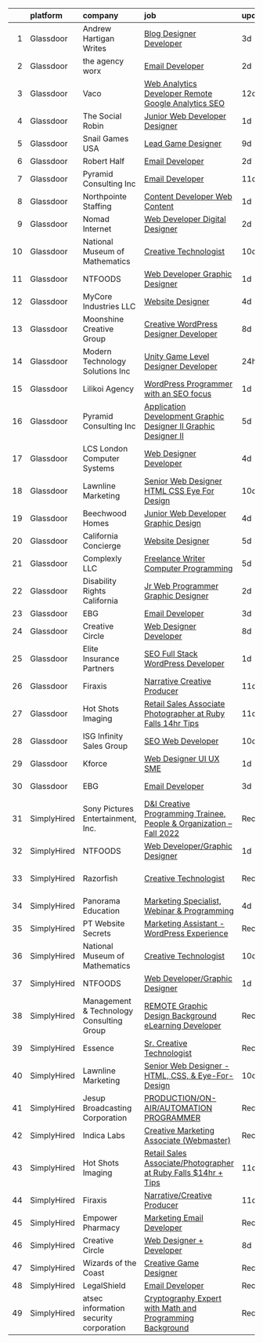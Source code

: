 

|    | platform    | company                                  | job                                                                                                                                                                                                                                                                                                                                                                                                                                                                                                                                                                                                                                                                                                                                                                                                                                                                                                                                                                                                                                                                                                                                                                                                                                                                                                                                                                                                                                                      | update_time   | location                      |
|---:|:------------|:-----------------------------------------|:---------------------------------------------------------------------------------------------------------------------------------------------------------------------------------------------------------------------------------------------------------------------------------------------------------------------------------------------------------------------------------------------------------------------------------------------------------------------------------------------------------------------------------------------------------------------------------------------------------------------------------------------------------------------------------------------------------------------------------------------------------------------------------------------------------------------------------------------------------------------------------------------------------------------------------------------------------------------------------------------------------------------------------------------------------------------------------------------------------------------------------------------------------------------------------------------------------------------------------------------------------------------------------------------------------------------------------------------------------------------------------------------------------------------------------------------------------|:--------------|:------------------------------|
|  1 | Glassdoor   | Andrew Hartigan Writes                   | [Blog Designer Developer](https://www.glassdoor.com/partner/jobListing.htm?pos=107&ao=1110586&s=58&guid=000001837376be4ea0e0ffda13486355&src=GD_JOB_AD&t=SR&vt=w&ea=1&cs=1_fe927fca&cb=1664089505813&jobListingId=1008154853216&cpc=6193B0C32834B022&jrtk=3-0-1gdpndfk4jfl8801-1gdpndfknjc8h800-8a5de2c5bbb2f792--6NYlbfkN0AtR68e5gWpPxoovZgA7Udo-dcymoK0NpHFMpIgh7LYz4iBD93GHeZ_Px52PShkX7r5mWH_KRZmqRyplfaW3WsXHs1wSoWmKUxNIcGgA_8Y719gtESl7uZfLOAoJtpTv7Y8OhWnG6qiAce93utUA0m26XI2XImwuMwlErg0UWJjHrXNAWooIvhkjBGDG5VQ7x6hm_S1jeBg3TcPsRE40IA4Qh1BPCOsMSnPe8PfeYsIWp0TaYMPMnvg3OD5ot9lMfrxdWP-yEHE9Xcsc7g31AvSFPORV6ML4KDbNcPEe44HKiebVQ8JB_fQFZdYPXegozMgppE3u70jQWJNEORJP06tJZgRwH5cA19ZXiJQVxmSiG6XViesRi8sABz7pzgW1_bhuYkpWxNfQsC94FKojR4Ilu-ujI_xBRZo4oZD5sNJzr7b4oYqHObz2p5YUDqBmH5vZAS8KjwUMASro5r90IjacC55Y19UWgS8zVEOtIfGILGO8Cp0dzX0KBsN0RpBlmjDiHXJx6r-EQ%3D%3D)                                                                                                                                                                                                                                                                                                                                                                                                                                                                                                                                                                           | 3d            | Remote                        |
|  2 | Glassdoor   | the agency worx                          | [Email Developer](https://www.glassdoor.com/partner/jobListing.htm?pos=124&ao=1110586&s=58&guid=000001837376be4ea0e0ffda13486355&src=GD_JOB_AD&t=SR&vt=w&ea=1&cs=1_b56f0afb&cb=1664089505815&jobListingId=1008156418066&cpc=F41FEAB56D215062&jrtk=3-0-1gdpndfk4jfl8801-1gdpndfknjc8h800-ba3a2b1200426598--6NYlbfkN0CNOKpjDIEH11s39GTuUki_mvxNbnX5BtDlH5CMrheAnKze_5JrwQ4joDkGUDohP_TeVmpf_1zaSQAPLLCMXaTrscln2tTcZD09p9HKpnyd-as8dTt3XrMsS4PL3sROnPnm4BK-TxTQqsNl2ScSlrBi5jEoqBn8L4mqF1IhiuN-S6a-YM_3ZKp-2hWa-mKXzAMo8LdUEG3OzXh_yhLMbuvrCbdyOZmE4hWx2Z7zYFJtue22o5P_hyn1PdO6Tx6UuD2rL0j5ENVqd76oWBG3vcnXTewVuHS074qv5Zokii40jSrcz2Bqv86kSx9usm6Wwe8iT28de7pvrrwdAtL9o-Pim-StD8cyysSRa-v2Hjnq5VvbaZZpgXxr-K-Nm0M-sJqbnWzEJVZ2JAHQlTQtQ4uKg844NvlYeUHF2rE0Kb0KbBYtLBA9rxAfMjfsDsVaidYavCFlOjBgaVlynwY_0RahMAI57ajyJBul4MzNAnJK_ZCndWrpbKTwqXmjZ2QYSrWaVs-pHYsgoA%3D%3D)                                                                                                                                                                                                                                                                                                                                                                                                                                                                                                                                                                                   | 2d            | New York, NY                  |
|  3 | Glassdoor   | Vaco                                     | [Web Analytics Developer   Remote   Google Analytics SEO](https://www.glassdoor.com/partner/jobListing.htm?pos=125&ao=1110586&s=58&guid=000001837376be4ea0e0ffda13486355&src=GD_JOB_AD&t=SR&vt=w&ea=1&cs=1_55ef4e2c&cb=1664089505816&jobListingId=1008134555657&cpc=3BA4CE39D5B5DEF5&jrtk=3-0-1gdpndfk4jfl8801-1gdpndfknjc8h800-7ccc0220a1fe731c--6NYlbfkN0D_sybMACCpf9B-677oK5j6rPldVB6BlrVvFjO_o-GJZbzuF-qh4PxErFUqfUsv_6vXrVyNaVmJE0ot7G2TDITx_iaZeHWGlYAjqBBwl4IxuctF-OI2coy6g4yuOe0TbEuWET8c1We2YFFrVANmcXyQD5tSZWrD75i8XHvuWLgbZ7bYRmW1pBq1KUloM0yVF-mYOWYuc8tVzJTXJPqME4Za29nYtuphjfO6_dTCuBIbSg-XimVMTQXYEAUMc4HtrzerWFp5G2fgTmpIBPg9OQiCcVGOpL674BHxkVWjlOx1IZlegK2L_tPNrn_mcO61bZnU2uCdU2hqrelCEq4JPIDtlbKxNkmPBajdLSPuPDArYsjeaRKAI5URQk5-AuFPPjrIOyEyI4HsbvpAAbaBnGJTuyL7bHIido-rNyZHd-c770CHcXocqwRbg7v49BZZyfvMuZHybx5gbYM24QFULdldcgecSDmm1aLV8ouRlV0op8szGtWs81_GunaDQ-m9-5KmUX-mvzyuUAMosJyYa1iq8qMQcSJiZSMSQDoL37ALSqGK1kzFuuNj)                                                                                                                                                                                                                                                                                                                                                                                                                                                                                                       | 12d           | Richmond, VA                  |
|  4 | Glassdoor   | The Social Robin                         | [Junior Web Developer Designer](https://www.glassdoor.com/partner/jobListing.htm?pos=117&ao=1110586&s=58&guid=000001837376be4ea0e0ffda13486355&src=GD_JOB_AD&t=SR&vt=w&ea=1&cs=1_9816788b&cb=1664089505815&jobListingId=1008158385207&cpc=F4EED0218A761C36&jrtk=3-0-1gdpndfk4jfl8801-1gdpndfknjc8h800-a4700ca198d49a1e--6NYlbfkN0BVEiCwtio_zq3mOGmhG3aHdQny94tlzy-k67z9IkphDraalBvzlH_uzJy8THcCVP2waJSd3yiwSETxdtK4p7WGdYe6iEdQIgLTJgRkgtmaAG-Ira_mL4q6O-3H-ODYq0f377Ah1rO660J0oLi7zvjCMqIM9s-nWo1gLlJP3or2dewY9edJ01451bpvce_yHEfUieZxOQwQqhA2_rO6O4chosPDMyMmMJs9HtnBp6fvjeohzGD0wx0z-_geSSNfDo7cv4Xd8SO_aoOmD6ANmkDDJvz0jqbYA-nmZ5p3YDWR7_OrkSrwJ-jvIlJn9_MGTi7_2mtWzk3QUyetyGDxThRS4Eq-lR1rnuX3kVCEM4OJ7e7KXk9MulsEfibUgXFoYVEpoW54KCdEUXz_pN5Ta8agQMb5H90ZM0roibeDlLaLvhHSOCa-yE79gRTkhrjm8JDwequOmZj-WgFo3Z8p0MxZyrLHVLIp2344UetUoCE1IEEj0PnT3w30ClrJMpHG6O6Y5qdAwsAVCeKVc1nDOrH_)                                                                                                                                                                                                                                                                                                                                                                                                                                                                                                                                                                 | 1d            | Dallas, TX                    |
|  5 | Glassdoor   | Snail Games USA                          | [Lead Game Designer](https://www.glassdoor.com/partner/jobListing.htm?pos=111&ao=1110586&s=58&guid=000001837376be4ea0e0ffda13486355&src=GD_JOB_AD&t=SR&vt=w&ea=1&cs=1_09b17dbb&cb=1664089505814&jobListingId=1008143273725&cpc=48B9F4758953335C&jrtk=3-0-1gdpndfk4jfl8801-1gdpndfknjc8h800-a48a39f6903e8687--6NYlbfkN0Cw7niSvkhlOnyUOIKh8iEFaGQrF0ehIy67CPytvastGfTep2RELHiWo27qzTbr0GGrHLuaj4V8iMzZoAKOmLyivAaB5nVetLbQfhWpx9sW8qh85TvtOsJx1zjzDNV66kxqszXKcJogkyY4hg_wbjvwLkeVsGVBemXSK_xMtcwLzyko7ceNTEIoy2LTdUb4mkSYzJgwMyJRB9WlrUXzDBn1lLUbYB_U4KwX1TTy0kdwJ5fbBX4zOjPY71_F1xa1Y0V9VKNQs3vIwgMvxig0LshbZLgqBH9sUkuls0ONqC65IZ5lq2k80V7nv4ria-Yf3v-C2aBWGOL4rMfUdWykylpyOl3Qhh9Oi3P3g4bTlW0s7vSTmePWurzPOW7UImBvj9i1hkuYoBctkRuwff7KQo56nLEAc6v_xkAUeEECwDaWMqAM7wECTtfuo-1NLrrMoWidAkjlvzDxp-0JyTNBkr8VW7rxOAwH2q0%3D)                                                                                                                                                                                                                                                                                                                                                                                                                                                                                                                                                                                                                              | 9d            | Remote                        |
|  6 | Glassdoor   | Robert Half                              | [Email Developer](https://www.glassdoor.com/partner/jobListing.htm?pos=121&ao=1110586&s=58&guid=000001837376be4ea0e0ffda13486355&src=GD_JOB_AD&t=SR&vt=w&ea=1&cs=1_c6d25aa7&cb=1664089505815&jobListingId=1008156402707&cpc=654405A9B1E0A9F5&jrtk=3-0-1gdpndfk4jfl8801-1gdpndfknjc8h800-42c4ec12f57e02bb--6NYlbfkN0CpzDdaQkua3np5pkmj49lKioZwmwxQ-yx5plwbYmV_M6xSIJIkD0PnD0ntiqnEwO1LTHRAR-7odutKybmCxm4fIFV0y_I_v1Ncl9DXxzoMHMZrdbm8WbEdvasGZldRVYzRli6H80llDv0CvLuUO4n5IyKRDfv3KytJN8mDJo93RRxSd1ih5IV-K8_x7xU8s0LlFmHU4due5ie4VTwwuO0DtqpHPf1DSJ4xQ1oovkcOAj7HxKb-eJC37iybfs1OPFhQ_QJEBdTQIgU4dv3DhMxmB2YDndbB35V_3wFrUTsTqLS-c3P7XH0JvkcjFB6tryVBI0lvys4VjNdPadCE_FkvQMgfjyhqyDJ7WS8DgnSdLNX14pAaSwQatGB9XbocDWU-nk-bvl3lZVh40C8rQqtkiQUe7d_CfaJVPpsPE2GrYkRQ0ghqjNvSp4kXZBCV_EIl7KmL3j5ob4nOy8N18GF78K7SPdTeLh-gNpyhos2Tah4qFVbJxiLS9NfAFPyb4VCGaxE0c707fNfj9HePEu4Ampq_Q636migRnuQHkoER5QdRD7QiPLeu)                                                                                                                                                                                                                                                                                                                                                                                                                                                                                                                                               | 2d            | Irving, TX                    |
|  7 | Glassdoor   | Pyramid Consulting  Inc                  | [Email Developer](https://www.glassdoor.com/partner/jobListing.htm?pos=120&ao=1110586&s=58&guid=000001837376be4ea0e0ffda13486355&src=GD_JOB_AD&t=SR&vt=w&ea=1&cs=1_8dd6e103&cb=1664089505815&jobListingId=1008136820963&cpc=155EB9D5185558AF&jrtk=3-0-1gdpndfk4jfl8801-1gdpndfknjc8h800-26c59646bb73b32a--6NYlbfkN0Bjic9BpODao-m9BEup4myv2yv9o6hanv70kCRpjMjSDcmmrD9YS-C3x1sAbJGW_XrnachPTEaPnia_Eua0-FGLheh6GQ3e8_rm7xovpd723nOOH4FYPfnErG6v7mm84gCICpWWrgznRiY1Kx8loZrBr0SjZ45cycnzke9ViMmT9xasSU_dPF1ezkaFlvx-8CSWa1lEEw6p_uiFWmtQvZ92KNc_LNGNd8qbxlHCc6adqR4Xmg_Wnz7sA5sQipbWlo2mgqcJ9t85fy9IMIZe0X1LM3FBOrgzGGG__shRRXKwroKju_dDw93gYKUqQ5KcWVB4ydydnZiLZ0T7SnDSzU2m2pr76ylo5t0CY8IKu-BoKWbmoIV03sLNtR5VkaPt778_q4w92ZZSZBVDqDVQFrV1oWBt1TTE6q7RSL9d_yT6Le8lFg3jrwOGXH3yR7sJQdfddczTxFKV7O2oYbGbWlRxhVSR8wbYYt2_ogxauafrfcLh0S9ysOZkiWdNVF3-wYNU9C-NOsJYvY1TNHD_Om7AcVcEVbpHgY2ufIg_rF2NBpgL4Pw4hQIValTGqbxnTJSOTeWsf1RlovJM8YZu97i8s39E8tzKXYg3FJTcdfTP9_fyE_qVpGXmr1D-o2jj2EQo-WhxtVbWdI81ipsfG9Ekf_7n4Dhj31G980oK_dQ_GJHtzXK3k4SrzkgwdTtvnoR6V7bOo7QgmG8NWYpzM3nTcvJYOEncF3qv8rNRbtch3OodeBIYnvWDXTcLV98gtjDVLiIxb2iL9K91CBWknNVVt5BzsDyG2wZJiUrWTlk_umL7ELKJfiPoSt9FO7m7e-cm-eCCtdeqL1B7N0Zrg-hULOsRo4J-O_bWlhyDUgQ84LNHCeUa5RDQrgFJM2acQiXwILGhPRPSlDY7WuJ75yvuUQH28lpNC_b5HI_najnaVOzxQNVd8TxdLgBC4txk5BJZ0a8qPgbMWPwWYpp9cYVj_H3v6S_fcR71EE4L-tOq721QWbPw2Xj9K7fXeUmKF7ZDwna4uP88z-qo6EF-vGaE)                                               | 11d           | Dallas, TX                    |
|  8 | Glassdoor   | Northpointe Staffing                     | [Content Developer   Web Content](https://www.glassdoor.com/partner/jobListing.htm?pos=119&ao=1110586&s=58&guid=000001837376be4ea0e0ffda13486355&src=GD_JOB_AD&t=SR&vt=w&ea=1&cs=1_c20039a2&cb=1664089505815&jobListingId=1008158667307&cpc=1160948BCBA38B5B&jrtk=3-0-1gdpndfk4jfl8801-1gdpndfknjc8h800-85aa99549f7952df--6NYlbfkN0AJKXzIKBK5A4Icsd-X245WBxvNnoj5lZwbXMrU7Kqokpie1q6NXPPYrRfUeJUwIsRRPP95Do67jS0k5Xz0gRknd_E9BJMttQOK3Jc7kaByuTSRyYe7Jip0q7etfqfKdC2O-l385yo5RddQSZnnaUvOyiVw5nHQjdaDYnjCJMJNMEm7y5cefPuJwVlwCn_eG6h8kI7m1TjQOT1Z-i010SieE7I-13TC-WRYenzZx6-S1WCOMmzJ3cDKkVSTP9JDGAUq34Bj_KvZFhzXmMTGMdFnbC65GCy6USTWSnBXn8iWZ4AOSgTh6bW0_oXsVxAdth_c6oktbcDxdm-YoaNVEAS9WnY9Bz_mp-efaEpifVxVZJfTevfDB_Mf9c1EZvBXwatYuonGhoUqxkzaHzqZuYVULbSrF1Dua_ObMjJT5j9CH3YdiJDJct0P78TaARe5gaQX-gB6-Kx_8Uj2SVb3c0kZny2Wwoh2F2rjMSRJ1y-AdlDk3L8Xhhp7spFHPfz1Y0h31ke4XcPAaI0BLEUBDX9E4Bet8ROktxY%3D)                                                                                                                                                                                                                                                                                                                                                                                                                                                                                                                                                 | 1d            | Remote                        |
|  9 | Glassdoor   | Nomad Internet                           | [Web Developer  Digital Designer](https://www.glassdoor.com/partner/jobListing.htm?pos=108&ao=1110586&s=58&guid=000001837376be4ea0e0ffda13486355&src=GD_JOB_AD&t=SR&vt=w&ea=1&cs=1_552e9557&cb=1664089505813&jobListingId=1008156535200&cpc=70D6958B2CFB98E6&jrtk=3-0-1gdpndfk4jfl8801-1gdpndfknjc8h800-23ce8bfd8a2f92ae--6NYlbfkN0CNayYzF1mBaI40OgT78t3Q2d9IxlwDzhsYR4HK7epYUZ7O1a9H3LGGlr834IRh8D4g5f9Pb-XN-gT3ZkZYa5E1e4kKBbadp1AMzPNW4tOO0gcsWBKHFCE7T4TvPh4h10Nq1OSdKSAoNZbz09QH840C3UVZwwqSirmOasX4OPQ-xbbBRAXHNZUHvxQmMXlvD_E_HfdZ5sVzAyj3EiSFuHtHE1zkA--jJwJYVgGYi3KWZP1pIdOSTNOButNh1cLrYmeS5oJQppaqPRk8hjD2X5nbS-p0J8zCSco7raXDD_MpTMn4QNfDY9ZZdpL3NWY_RBrnx5OFAXdICqwElN49QBsrw_dfh132W6zzU3sQBqBAUrdYzklTZmnmWTkxD4PXfs7mDTla-HDdkjfhEXfKL9OJzo50PQZLJBhWjHG5uyRyJq7qtXt2zT_kniqZeKPrnaaqEzgNsOiVigAPYj7ANTXKE7x07h07h_EyTK7DDfKvZLToSE9LL2_RbxSibFTlvAqegLOWHcb_wd1h7Frbu7dd)                                                                                                                                                                                                                                                                                                                                                                                                                                                                                                                                                               | 2d            | Bulverde, TX                  |
| 10 | Glassdoor   | National Museum of Mathematics           | [Creative Technologist](https://www.glassdoor.com/partner/jobListing.htm?pos=127&ao=1136043&s=58&guid=000001837376be4ea0e0ffda13486355&src=GD_JOB_AD&t=SR&vt=w&ea=1&cs=1_14272dc5&cb=1664089505816&jobListingId=1008139278360&jrtk=3-0-1gdpndfk4jfl8801-1gdpndfknjc8h800-8664e71fb7700cb3-)                                                                                                                                                                                                                                                                                                                                                                                                                                                                                                                                                                                                                                                                                                                                                                                                                                                                                                                                                                                                                                                                                                                                                              | 10d           | New York, NY                  |
| 11 | Glassdoor   | NTFOODS                                  | [Web Developer Graphic Designer](https://www.glassdoor.com/partner/jobListing.htm?pos=104&ao=1110586&s=58&guid=000001837376be4ea0e0ffda13486355&src=GD_JOB_AD&t=SR&vt=w&ea=1&cs=1_09a1eb82&cb=1664089505812&jobListingId=1008158473502&cpc=2CAED5C921A5F994&jrtk=3-0-1gdpndfk4jfl8801-1gdpndfknjc8h800-fe38243d77069748--6NYlbfkN0AdfXZJl0GGXUSalzVGUWVSLKSqBOtgqDvQLIDRjNDC3sXSD2pGaliFmJwsem2D-NEY6zdgv8Vut9ykzrzubb2RSXGbFBr2vSgQTa8WgPxDwYq6Wpsix0WuVBWG_wAift98Al_YAJFUCfIX4perZgCFJ92WXvPYwrdPuM7VE_DVa2q313uR2JO5oCn_BB-Lv72WJIi0sstJAmQvtGH9VsSmIZzkEApUvl9TmEiSv8WrXmuCT3GfgQgDKcr7JoRJqTMNOYLEbYMaCgSeakPv379cFfpPdXW6e-c4sfp5pdUa9T8u6VFsDUUsFHkee2wk7u5t4-II95SkHCYrIy9odL8CFygvYqg2Iju_G9bboXzngNp_mjUEuY71vbXBRWZ51AKs9WhYkZBiwxtshZ7HPFEdsdrw8-KmPXiISyZtUq2CZ3SBK90Z_Neu27mSAZZk6uveUIUwAg1B-hbApfffWH2D2Uop-0L8z__UE-38w0uml9Rex8a4DPbv-M-Qdq3KcI8%3D)                                                                                                                                                                                                                                                                                                                                                                                                                                                                                                                                                                                  | 1d            | Remote                        |
| 12 | Glassdoor   | MyCore Industries  LLC                   | [Website Designer](https://www.glassdoor.com/partner/jobListing.htm?pos=129&ao=1136043&s=58&guid=000001837376be4ea0e0ffda13486355&src=GD_JOB_AD&t=SR&vt=w&ea=1&cs=1_14723c63&cb=1664089505816&jobListingId=1008151329742&jrtk=3-0-1gdpndfk4jfl8801-1gdpndfknjc8h800-28f9dbb4c663fd4d-)                                                                                                                                                                                                                                                                                                                                                                                                                                                                                                                                                                                                                                                                                                                                                                                                                                                                                                                                                                                                                                                                                                                                                                   | 4d            | Remote                        |
| 13 | Glassdoor   | Moonshine Creative Group                 | [Creative WordPress Designer   Developer](https://www.glassdoor.com/partner/jobListing.htm?pos=103&ao=1110586&s=58&guid=000001837376be4ea0e0ffda13486355&src=GD_JOB_AD&t=SR&vt=w&ea=1&cs=1_43ba6eb5&cb=1664089505812&jobListingId=1008144606129&cpc=3E251C7E648E8D76&jrtk=3-0-1gdpndfk4jfl8801-1gdpndfknjc8h800-8aa1d01abaafe033--6NYlbfkN0CG5LXwJMQ_F-UEP33lv6qdrvZYV73m8wbNemMfzpMfCtLSBZ65YDIhxcsYdQmKsjJKwH4-0_2P_dhzJyRl4W_1ZhYbu65hrieSm_JWSH1IUM5nx0fWkDeI5Yiu-NBvhJrKJvIM65eUzIMmzVCJoIuMYFEDHmwvOqTooKzWVSwMutjZPIWpJE7hzno-Jo7rvj_kR19ppNTL72Hh6eOJgt8JH8bJ4-xPvHKdU7qCILqRhCgBmtNPDPk9y9cbcBqLNS-GP0jV9TV3xNxnh1DBnRj7TnoCupyo7SgWBiyelJEDE-CiPeyk3UcBRPHsw4JWLmUji1dNRnh1yfVEf8RiciwBTh27CLOGSb2BYz9rbu-d9Ys-rQfwheN5bmpwR5Q_-wg8ZWolFmT0BftFiCbxSJL_27UidMB-6LpF3N0Z-p-SAD7GJ6p-leoo0kxf8Yut6BNovmon4DQ-1grr5QJfKecivf7IKU_1EMfVzCKKxGbCrVtt6f5Io1vFQF7C4VNrwQQmg7KmOuRXXRPp9OHVfW5owhPvNix14Z4%3D)                                                                                                                                                                                                                                                                                                                                                                                                                                                                                                                                         | 8d            | Tampa, FL                     |
| 14 | Glassdoor   | Modern Technology Solutions  Inc         | [Unity Game Level Designer  Developer](https://www.glassdoor.com/partner/jobListing.htm?pos=110&ao=1110586&s=58&guid=000001837376be4ea0e0ffda13486355&src=GD_JOB_AD&t=SR&vt=w&cs=1_ca9ec6ae&cb=1664089505813&jobListingId=1008159672470&cpc=87A0A889578C8297&jrtk=3-0-1gdpndfk4jfl8801-1gdpndfknjc8h800-b8700a5525859a06--6NYlbfkN0C26OT7h5zXl7z1yVTYwN1d43osiYS9hmGqw_eY7i5KFzRWaSyxghJjTLzNEsEWeJhe-nhs1ihqED3eNWOOTy7ACzrwCAq4fvECVb9UdmXwCKkdj9NbDrr6PkDKZ75jFSnF0_VZlqbpK1LXsipv647DoY0518ZBkZ43SXuDZJhTedDPEq_NPGawQzbjHxkjkQyr9TNFNMzzVlwAjGgCT1Fa_UXpwqEVVWFajuqGzoHRDinVW3c2s2ppMfrgt8wGMgMuZdImqsFbiHgbvFYFIOmA6bOfQa3LyX2H9vMYZLyEZCE1O9Z4I9nIiK3tKrR4TwDfnOMRYNAdbwxLlFZoLJRGt5mNkQRsDIn31GRIShBBV68L90gSj5FgnLcHK9HEcBgyKAly5SQjXwuJ6fFMYmzk41j_UnQvXY3F2Kqft1ikBrg1KSLommwGKivoSZXzCAk%3D)                                                                                                                                                                                                                                                                                                                                                                                                                                                                                                                                                                                                                                                 | 24h           | Huntsville, AL                |
| 15 | Glassdoor   | Lilikoi Agency                           | [WordPress Programmer with an SEO focus](https://www.glassdoor.com/partner/jobListing.htm?pos=105&ao=1110586&s=58&guid=000001837376be4ea0e0ffda13486355&src=GD_JOB_AD&t=SR&vt=w&ea=1&cs=1_ae5520a0&cb=1664089505813&jobListingId=1008159073487&cpc=14D5209370AEC984&jrtk=3-0-1gdpndfk4jfl8801-1gdpndfknjc8h800-fc127db3e1207dad--6NYlbfkN0DzaDHVbxJ-LJZej0v9fk4K-FwNocoxjQ_zxp68kPBvcqyzjXk4zrV-PfhkAWEkNwO2wpLyYXzIX7HUJkEmGKY0gYJzEQUhtnlNzTh48nLMLsEljKeeHLSRMvh0enaEXx8X_yPedGDPr4qSgGfQg-FwxwIeNFjZImXDwJTAXy3Gnmw2VOd5OxIJZHpoPAqaguCEfuMIymJOanEuzG4LgVQ69tv90yR95GEizqoJsK5UtPGeUUtsH32wtadMPDgVEFDgvAAFS6_iTP5NqKkpol-wzb_i7Wm3BovtGD0UO3RTRiBrypD0wv3oTZFnuC6JQr16Hq5r0rnlPuR7HOcsmbXzN7C_iRyo--C7CcClw4I3tgsu2Q0rHFj3x2Np_IYdrJdYNkFa3c-AEqG0Spu5_AOX1XYE_bAaWbmbcMy7C7t3UV-Q5Kf5QoG7dZuRfj9l4SKo66NBOS_9PUmsTpZciEmTmFfnKFcqvSEddr3K_18zhJinsY1QVOsDgRHWPRiZaBijl5qi0CYbASodlMwzoEXM)                                                                                                                                                                                                                                                                                                                                                                                                                                                                                                                                                        | 1d            | Simi Valley, CA               |
| 16 | Glassdoor   | Pyramid Consulting  Inc                  | [Application Development   Graphic Designer II Graphic Designer II](https://www.glassdoor.com/partner/jobListing.htm?pos=123&ao=1110586&s=58&guid=000001837376be4ea0e0ffda13486355&src=GD_JOB_AD&t=SR&vt=w&ea=1&cs=1_bca8c54c&cb=1664089505815&jobListingId=1008148668744&cpc=AC285F3A3ECA6BB0&jrtk=3-0-1gdpndfk4jfl8801-1gdpndfknjc8h800-bd968adc0fe81a12--6NYlbfkN0Bjic9BpODao-m9BEup4myv2yv9o6hanv70kCRpjMjSDT4M6PnOFg_07RouQAsbC0etN_G2dT303jaH2yDbuBdnFZwyzCKL0Y9uhmhYpjshbbGnICSEPNErn_7Q1GP-YlOlyOVtTHaU0IOHI8eG-tX-drgs-9vtQSt0kx31vY2GLem2YaVSUIsoUQXpS1O3qWq8gtv3tdNQmDJRhm-UaILViFR8igQ12BT84ICM1ZqojGXoBvgTmUmB7JOfbmZpG4AlAshrF_ZRmp69FbI8eu8jIOmycerGh1QR9ZuWnWnR4RtJ6NhtL_e5rYJKSHPRivRDrvs2nlkKYfC4kz_Srf0bb6nGD1YtN2Vrem2x01ZaRFXXSH4lIF827lsKlVNJpTz-agR6Emam6ShpvSlRImhrlsanFkN7o6cm4NM1Qa4m7cCEYgvPkABhp3YXUI3hzDNmmGNsf3TootTYJm5YZIOCia6xxFUDctoY75tbKzFj23cd-f1lmmGMx-MWeF61iSO2aC_HoioLgzxs4rUFcvEFm_zM68SSDoEad4tX-Mc2ryrbc0N_sMYuAxc9ubZjwP-mJTb7qWdIsrRgIIdyf-wQmHwz1hGxknLLJ1iSFeHeM09CEFaQZZUVsELExMViPwBxzfZ6OFIQC0MUQiSWu-uvnYYdjGfXj-zNV8OGwhmKVRMEgoQQqTGwsrCsDHt5l3IPPmzp7nmOTmcY9eCMvLcncucBVfvCxqCHNymYm64QcUB0nfQaSpakzEWOpm3SiUqkwzX1jzkJo8DDnDbAJG-71kGT5iCsxYbbr57YE392JXEXGuhzDD_m1Fg3odTIZEpz6Gz5zDzdsiUDYDRXYG6YHSjG9Tx2_65Mv3tRPseTyaqbRmXaGA5095wiACfsofP-L6WMDVaj3kZkiMk9JC1xdq3aeeBepjOKWbXcAcB1_DOtOhwPs3CFsvU5eMS0I0VzUXM0bS5UmjT_6-ytSIDrVRiFCHy48esDttYCys3rXVH3HWNB9Nrq4eJNhd_3YkxkHS23TbZeiw%3D%3D) | 5d            | Philadelphia, PA              |
| 17 | Glassdoor   | LCS   London Computer Systems            | [Web Designer Developer](https://www.glassdoor.com/partner/jobListing.htm?pos=106&ao=1110586&s=58&guid=000001837376be4ea0e0ffda13486355&src=GD_JOB_AD&t=SR&vt=w&ea=1&cs=1_ea17d540&cb=1664089505813&jobListingId=1008151919672&cpc=3028881457C6165E&jrtk=3-0-1gdpndfk4jfl8801-1gdpndfknjc8h800-cd83d3b7316d14be--6NYlbfkN0CckLY1Y7Nzm7RAXoTq-bvgsovIKUj47znE7HlWw5vlrDWT7l6GaPFsZiavTqzdiZcLGT1rMwdNFuXLUMdk63R4zNVY5rB0gmkkrjoBJIet_1tyWwurfIW3bV1T4KDovliPlLrmzDpLZZh-6KdBWJXpfCgdQ0K3EHDaHBCHtg_bF-g5FQ8On-gWkH3wNMJVMXr9P8JIOwbcH5NRWTZl4B4cKfUNFWbKfIMhEeM2VZ0BC0Wn9PTVrxL4B8Mpla_rOiovFWG6zQZlyJQzIo8KtyQwt3nRRhe0IslXB3SISRk9cPH1PL0Vna4v93v7DNCPVj2sh0qWm6e2wCvK3ungqKJLBynEKEUeJXicCzSvbYv_Pqv7YXKerr7GQrVltqa7j_GBddODncww2dePX_r9ILMwP_8h2-VtdXrO1UZlQEvktjQm0LUqhE5azoEAUPEi-hBhTbUTWAv_-ndGO98KpGZBy2wtk49x-oOluiJZw9IfOTs1HT3bUiEXvLIg7f4bz-SH_dJXmDEu68ZEchB-oQYCIG2TABWRFiGx_Z1s2ePbZsnB67-WxTyF3h-I3kBh954pV85bJq34YXAwicflD0yqSy_qFEkpkZ01kZMuLQ0nu9c6KyDW-_f9kX_x5Ipz_arCneNTnzUe61GyNeKCf-NPtsG93jZXhfT9AoRqHurnT28GR4CJIiO2ACQWV3G2xXMEy6SOqBUDcxzjb4GGzXhjT045Qi4KSkQHPGYNiDtHnMfpFhOfFl2rKEkxItqCG1093zls4-N-YQ%3D%3D)                                                                                                                                                                                                                                                                                                            | 4d            | Cincinnati, OH                |
| 18 | Glassdoor   | Lawnline Marketing                       | [Senior Web Designer   HTML  CSS    Eye For Design](https://www.glassdoor.com/partner/jobListing.htm?pos=101&ao=1110586&s=58&guid=000001837376be4ea0e0ffda13486355&src=GD_JOB_AD&t=SR&vt=w&ea=1&cs=1_0bc924d7&cb=1664089505812&jobListingId=1008139332643&cpc=07E115E50C044AB0&jrtk=3-0-1gdpndfk4jfl8801-1gdpndfknjc8h800-756d3fff91c15e87--6NYlbfkN0CSgGTbSPgM0xpgWRkp5SRTexU57Zk_6_bZ18eqb9d2QD8eCeh4DToPCFdsFw9Mq38PhjeHZEuVdUJ7KICRHuS5bSRhDzuIPdpl-zlGPJATjopMBUFYSRvn0Hyn71LYs0yL4I6csTiL2jHBbVJMVoFVp3N1-Lh_JaDap3csi9kRgup28Mt5EI0WdNIovdEv1XMrbzkJwcIIZ86JISxIE8pbNk7SM3_fBJJIm-hkRsOALVkGmxzOPhQzqNwqqQYR-k_E4InAs0OZ75At8xCpJcV_ztpwpYb-3U259nNMLWFkGqOWuigI1JmPfawIOyAuDBpJM2sdMD09-ED6sbHAb8RhFmRcxF36y1g2HlLy_u8lxgl5IzhTrkrtKCuV4x1rjEgcwB1S8A325S9hKuHSj-CgNl1wIchRthEFigT1vwyp4bKQDceB82psu27svv1DdAMMSfu-KhB1AE1e0mjEJXAwZwUQWGcN9RtP9q4GtcooY3CmE6D4giyGjUzZzbaIqHfE-YPozmeKKTna1sx-Uf0hFb51Ws-0YN1FBzq2e3dGBg%3D%3D)                                                                                                                                                                                                                                                                                                                                                                                                                                                                                                                 | 10d           | Tampa, FL                     |
| 19 | Glassdoor   | Beechwood Homes                          | [Junior Web Developer Graphic Design](https://www.glassdoor.com/partner/jobListing.htm?pos=115&ao=1110586&s=58&guid=000001837376be4ea0e0ffda13486355&src=GD_JOB_AD&t=SR&vt=w&ea=1&cs=1_a217d5d3&cb=1664089505814&jobListingId=1008151667921&cpc=E773D000C9BC26FA&jrtk=3-0-1gdpndfk4jfl8801-1gdpndfknjc8h800-178079107f52b54c--6NYlbfkN0AS57DkDylVShPhgOjpRgGCZifuE7BsZsr_ouSWgREGsRVqZ7cRlBQOjqm97_VciQekhYtSuFm7zfDz3D2MMCjpR_9sGjkja2jDpAyvYIpu8CJNxOPIa0pEk4OeVJx00kOpswDqeXTAsZTeaEVOiU5Saw7Guj2zOSf1isLo845I874kKAP_ww2Via16OsP4nVe_tR4o0UIH8y6brWeE9xr2HB19RLQAj5YF3kWiPL5RcsRMyBkJMoy9W1-dkmaKGjy9ct1rCAky7_oKXxkykmvQNo62tqqPeJnaRW1xDYG8pn_Un5FdcHUrzGbWeO2zy7mYKdzMr2ekUVLtYrAPRgzyrHCsTgEwQrqtGfh6SUHCZDQNfOtMbvMbVF6YzhOqCCkgjMVKLLFAfJ3bSN0jfkvnabvHcMdz5otAmcxdQ7pDaO6_WeXw83UdEJHNmQdVaHOfv9ae39ZDBvc-TNPZM0mOXIjsUnNV_FP7UZYupNz55Gv65iOxRLblTxxvYcXhwyL-I6j55_Eygj8FqnBJ165ejbAQ7NKgs3A%3D)                                                                                                                                                                                                                                                                                                                                                                                                                                                                                                                                             | 4d            | Jericho, NY                   |
| 20 | Glassdoor   | California Concierge                     | [Website Designer](https://www.glassdoor.com/partner/jobListing.htm?pos=112&ao=1110586&s=58&guid=000001837376be4ea0e0ffda13486355&src=GD_JOB_AD&t=SR&vt=w&ea=1&cs=1_93965774&cb=1664089505814&jobListingId=1008149619749&cpc=149B3D5996025BBA&jrtk=3-0-1gdpndfk4jfl8801-1gdpndfknjc8h800-419c3cac82e83584--6NYlbfkN0C2SVAOpOeIWQkPp9EeCSLxTLheLRty2uanDx8E9nXZ3g7Cffj4cvvBzG7BaW_JKoV5P8OF7UHakMtGA5bvH0pmOzWXTs4YUvtoHqS6CaWcA-au6_L8Wcs3X9IMhOCetpYeH_Ty4rpe5VHd9B6E8Kkj9Ffyp3VoAcF6M7cOT_ZgZNFd1zgG7_qXivXhEURMpl_q8rO7sW3oIhFccY3AbazBp8K2utwG7hpStHHXgWA0gEf2-Dw1sTUBLOOtiOO_TFnyJO2fgvxsA2VNe6Ao-NMzaNlRPlpINvtJw7YXPoRqYxIBDBFrNQH_VzwbrrNup-G_JYYkt-ODm_IuREi83_QOSWxu2B7bdhtMJ8O8Unth37JPOGdITC5dUyTE_OHV49Qbp2MAqePs5BbZSVXOo7drVwFjOA4XguiEevOCmlGFCMOGNGfPkBK7r9u9dPOiBjp70VglvKHeCKGBs8eBB0-31i_xw8DwEakCD3tkPupx8Rw5-NNYv52dqf7jefZM6jY%3D)                                                                                                                                                                                                                                                                                                                                                                                                                                                                                                                                                                                                | 5d            | Santa Monica, CA              |
| 21 | Glassdoor   | Complexly LLC                            | [Freelance Writer   Computer Programming](https://www.glassdoor.com/partner/jobListing.htm?pos=126&ao=1136043&s=58&guid=000001837376be4ea0e0ffda13486355&src=GD_JOB_AD&t=SR&vt=w&ea=1&cs=1_fea6896a&cb=1664089505816&jobListingId=1008149083645&jrtk=3-0-1gdpndfk4jfl8801-1gdpndfknjc8h800-e802d53aa082f901-)                                                                                                                                                                                                                                                                                                                                                                                                                                                                                                                                                                                                                                                                                                                                                                                                                                                                                                                                                                                                                                                                                                                                            | 5d            | Remote                        |
| 22 | Glassdoor   | Disability Rights California             | [Jr  Web Programmer   Graphic Designer](https://www.glassdoor.com/partner/jobListing.htm?pos=130&ao=1136043&s=58&guid=000001837376be4ea0e0ffda13486355&src=GD_JOB_AD&t=SR&vt=w&cs=1_cfef6d59&cb=1664089505816&jobListingId=1008157580469&jrtk=3-0-1gdpndfk4jfl8801-1gdpndfknjc8h800-c3e4e24c8d325ffb-)                                                                                                                                                                                                                                                                                                                                                                                                                                                                                                                                                                                                                                                                                                                                                                                                                                                                                                                                                                                                                                                                                                                                                   | 2d            | Sacramento, CA                |
| 23 | Glassdoor   | EBG                                      | [Email Developer](https://www.glassdoor.com/partner/jobListing.htm?pos=113&ao=1110586&s=58&guid=000001837376be4ea0e0ffda13486355&src=GD_JOB_AD&t=SR&vt=w&ea=1&cs=1_41f3d7b7&cb=1664089505814&jobListingId=1008155179878&cpc=F17331D9BECC482A&jrtk=3-0-1gdpndfk4jfl8801-1gdpndfknjc8h800-0cf2d650b1241a42--6NYlbfkN0CGHq1MJnkK8F4V1fAcTx22M1KbVuTsSK4uMyV0HySEDY2sob4WxX3sNiaM8dxrRRI4PWW4nk64U5LS0ksKGxjRfcxXonHEntuje1qEiuY8JipbLCUpMIGyRwnJe74w7o_Umpouq2heJbYzv_zhvgTJuGHP7gCijAgVulDxgkyEBKJI_CCzX466xUpCPsnkPZO67gM9QcaOYR2UBBspp3t1TfuTExyAybnh0tSRwvi6d7lT9m_O38Q_8kJ52GOFsfu6WG3y28hcR0twi44TxtIUIYssbd3bR3DR02aCb_ZkJszYbm4YBSJKpyOaP7stSmMY7L7-UZ-7JuuI7A0yYWl4IjUDKJ_Z4UzvXTyVKEdBLFtSnwh3FdZTIAp30gzL1OaTs9T6ASnIUUuE4SUC3INv66-WdJy87fZ07BuMDHdRSBnS1tH0SV0Aj5Fq8Pj4EGeAuch1u4ZVIR7KB5hIAYupZYbZGT5ANn87FDWMRVld8P5HKSAfAoFXMt7nuXl8a5801O46PoEjoCsmxWGC2zSJUSO7YtXfxw8D5xNr12kcl88mACOw1H1lyVwLz5a_tzQ%3D)                                                                                                                                                                                                                                                                                                                                                                                                                                                                                                                                 | 3d            | Miami, FL                     |
| 24 | Glassdoor   | Creative Circle                          | [Web Designer   Developer](https://www.glassdoor.com/partner/jobListing.htm?pos=118&ao=1110586&s=58&guid=000001837376be4ea0e0ffda13486355&src=GD_JOB_AD&t=SR&vt=w&cs=1_c994fef2&cb=1664089505815&jobListingId=1008144518073&cpc=32EE424DE2B657EB&jrtk=3-0-1gdpndfk4jfl8801-1gdpndfknjc8h800-509f68923e5c071b--6NYlbfkN0BPwlZa85gbT4Q3XYQoU_uQn0Qmw9zd_9UNfmcwtqAVud1yvyq1Z4UAlx1bxhDUi3IylK4O56pvEW6nbq40hYO2z1Zqn6T_tUYXwOh7VB0bbJVVxeqDOCJla6Nk70emjPvRumMlH-6lYRvkogN5p-649NG-Yh8cwCHV7E95Ji0fYFPzjrbqLUWt_lh0EUOX_x1jp3Etqh2PrKK3Jfcc2fRMfJ5v-6v7xiV2yriAVOIAZ2oTo0G1WNE4_msOHyU6E3JYktmB6hA_v4LcrunpPZFLmtueiq8_GMWDs16KjjvBr2VViyhOBwB9AqPNfZwbiPbekXy18oyS8ozhVa4aZW14QaDE99irChqpn8YS0YEbyMgB3zNgzea5BihI4LJ0jQJmiefJAQftyII5Ddca7LXsy7YhbwJOUOaBWVrLDNMyg87-Tmfhig6SjRvtCfqYgKa4I2OvIDJ05Gr99tVVqAa0tQZtIbziSfDOPhTciQwPudIKt_290wxZJQNvQOoYGH3lzPzurZ9-MJoxyGTJGOz2)                                                                                                                                                                                                                                                                                                                                                                                                                                                                                                                                                                           | 8d            | Irving, TX                    |
| 25 | Glassdoor   | Elite Insurance Partners                 | [SEO Full Stack WordPress Developer](https://www.glassdoor.com/partner/jobListing.htm?pos=109&ao=1110586&s=58&guid=000001837376be4ea0e0ffda13486355&src=GD_JOB_AD&t=SR&vt=w&ea=1&cs=1_d77d276b&cb=1664089505814&jobListingId=1008158190005&cpc=18C9CE28155C17C5&jrtk=3-0-1gdpndfk4jfl8801-1gdpndfknjc8h800-a0ea9245d6fa4c82--6NYlbfkN0B4jp5mfsiLEiFpPCxOna81i2z6rJx9ZIZWhVZJ6SFnYXCWJwwq39Svy5SwSHXL2CDEWkrfSIEY8rD4Kf7vONLJXSv1Oo2u736C5bxpelPlGVSoiTMe03Fob9AlcWAREJIAC9c8n53pLR62aGQfxVorOh5ZWjsD5KTctigLkjCy8siiZWO94SHQ1MP3sGNr5mRgB9SgmA4QUvhMC8CMCzisum361_MaoIG8-LC6-fDpmDjJ7Ac_VwGHG-zJd1IGfA6PT3aySuSfJcuiWLHZbpZNisAsZ7m_9v0AgpKUz7l2TGOS25FrCpef5Hg7LUuaeG6mSHYFrPWQORTUKRuHeHTWpW9ygoFZlBniIECH0zyAwIPPaWJ-7j_ZJ38g673TxdOiNKU-9bP5On8qAit8f_p8QbANXmitoruG1hTWbyP1EJiKoJ0HBCHPltTu0_gnPtxZfJXttvupUJg4kG5piAySc0tdmfTwqNxrz87lqfhn-ngfdi2Ec7lf6EJwt6bQqPckbtJUe_rSjg%3D%3D)                                                                                                                                                                                                                                                                                                                                                                                                                                                                                                                                                                | 1d            | Remote                        |
| 26 | Glassdoor   | Firaxis                                  | [Narrative Creative Producer](https://www.glassdoor.com/partner/jobListing.htm?pos=128&ao=1136043&s=58&guid=000001837376be4ea0e0ffda13486355&src=GD_JOB_AD&t=SR&vt=w&ea=1&cs=1_c4488816&cb=1664089505816&jobListingId=1008136819593&jrtk=3-0-1gdpndfk4jfl8801-1gdpndfknjc8h800-aa077ae20f3618f5-)                                                                                                                                                                                                                                                                                                                                                                                                                                                                                                                                                                                                                                                                                                                                                                                                                                                                                                                                                                                                                                                                                                                                                        | 11d           | Maryland City, MD             |
| 27 | Glassdoor   | Hot Shots Imaging                        | [Retail Sales Associate Photographer at Ruby Falls  14hr   Tips](https://www.glassdoor.com/partner/jobListing.htm?pos=116&ao=1110586&s=58&guid=000001837376be4ea0e0ffda13486355&src=GD_JOB_AD&t=SR&vt=w&ea=1&cs=1_258f3e90&cb=1664089505815&jobListingId=1008136799489&cpc=C5F9C09AE97B3D2F&jrtk=3-0-1gdpndfk4jfl8801-1gdpndfknjc8h800-475807753c2dc566--6NYlbfkN0DZ-WRCvVQopeozYGXyDVjaHo0rSGSD3IBZmarR83t3C3rL9Uc_UPXc5kphBXTF3kh0B7L5olNU1AK9DZ7Zo6pe0gZChNvpAwlhHCsr65n4yp06ZAZj7XVcHz_ggzVH8A-FAVAwEwJnTGfhGIzqBzK2OgDFrDMq6_6xfPGovVDprALdvIfi5NtItJO9xb3ssCxR13iBH2DMbIgVRzLW2L4SEFBfftvShwTypHPFJdMXxJetEyiECp-zZKwVIR9EnVPUZ35dn1ovoaJwlD09roDGpWo-4_jwQlacr6BEq8vLFUnSmDqX8PbWP5XaNVetaDmRLBLn_yIAum1Rv70jDT-u9suqIXs0HlDiU0l4FIcO5kg44PlxY_qLhge3j4Uzqee8dy3ueg2Y_v36NYMcmupGRGoW2WlJuC7HRXWs5pjEWyrcJtwlX6510BPDXJFaAfkQcBaj_IQGKInYmcZ49bBNyaz_HXawaujLvNwrpGw-XPAEIf7GKmBPXvxCbX-7HcnGfJNW1rzDVR6vi3_8MSEr2PjagOdOOlb79K5bl_ga1yfLXSM_m4gH)                                                                                                                                                                                                                                                                                                                                                                                                                                                                                                | 11d           | Chattanooga, TN               |
| 28 | Glassdoor   | ISG  Infinity Sales Group                | [SEO Web Developer](https://www.glassdoor.com/partner/jobListing.htm?pos=102&ao=1110586&s=58&guid=000001837376be4ea0e0ffda13486355&src=GD_JOB_AD&t=SR&vt=w&ea=1&cs=1_c843ea74&cb=1664089505812&jobListingId=1008140025434&cpc=33AFB7EF5A21FBC5&jrtk=3-0-1gdpndfk4jfl8801-1gdpndfknjc8h800-740921ec2d4c110e--6NYlbfkN0BXKvv7PqDen8JuQ0C6qdVYs4fP1Rx4GfxXeDIOdpN9WNjnxthyP9e9Iz-9JOhFKCLR41M8pyzxqXVVuhvhSRFHG2PBeQWqOOAM3BoEO7UipntBz8xAuet6zJ6v1WDjyteK-TqAJR0tiEoVU29t1iURwb-iZz_038jNGFD4iRMAi9Enreh44VUx2bD4-fXzhqyCzIya-IddQXKYsvt-yyke_mAx2sk8T3id1lJAblO8LWLC7XfKZ_xLM-o909NrEiqFxCk2sv0R4jXtSG6zg1T_RWSHhHFW4vLxSOIlQaZreQWAJj-J8x1LehpZqNw3bz5dj0cE6D8RigqsXUlghmE4T_raIQPkMmAgWpBOoN4akzSCIysf9b14EkN11fJ2_j93K9iv5i74Pyzdw4zPNt7F1-1BKTwZLqMaHkfrtia-m5MQcWfAJl-qCueaFNSlxVdozVYobqOF_lIZIhFGF-sZLQ9TXKKG2QJPyGxEu_gZtSi27foD9hxw0XMumzFjTTL92EwhcIlKtkSFblP49-oB)                                                                                                                                                                                                                                                                                                                                                                                                                                                                                                                                                                             | 10d           | Boca Raton, FL                |
| 29 | Glassdoor   | Kforce                                   | [Web Designer   UI UX SME](https://www.glassdoor.com/partner/jobListing.htm?pos=122&ao=1110586&s=58&guid=000001837376be4ea0e0ffda13486355&src=GD_JOB_AD&t=SR&vt=w&cs=1_6cfeb111&cb=1664089505815&jobListingId=1008158908472&cpc=FA84DF7EA1EC2398&jrtk=3-0-1gdpndfk4jfl8801-1gdpndfknjc8h800-8da800aff5c48914--6NYlbfkN0C5IatSLh_Ak1q39eQQoPIxD737RW9NeiYGvIRXkrLjEBkC4LI6KweFWWPiS1Pvvlwx__ljRt7Dl1nJ1xXn5vAhHZ8LmgR-TKHMhn6D6XAMRqnG9JNUo7jKF3vHk24GFGAN0_cjTI7eMh8KsALY_eJS0-3PCLHnWskmk-BUf8iz5zOPzvORvx0NtUstSrVzbZ-rU0rdTGc1PDwEk6fyrB06e09xRlXiiFsLQGpuZm7-U0-RBuTPbgI6ZLZrxKsHjpXZ9as9NrPGGZxwMPui48jwDg9Ja-fxR1aEa6WyxGWs-jxb_OINL6FeBXVm0g2SqdaozV9elAdeJwsORnWg8FUZMTBRDcHmXTFjwayPNEQnRZiWSu8_6qxYEFW80G_OWUxqe26b2fWtz1UyfqEAluA9Bx7OyXvRwtpUVAvTFuRmyDKVM8gbH-KodN3taqFnZ8EdaArMrF8gwzTyn6UI934_ZC_X3cvp5_eadrtKDK85B6rUJpfJYfErNG6Q3Ux3j7_VzkFwHVjolltHHO9vmAOb-D328HWzvksKI1Q76fvvT6j2nCl_fWtX7n0an1wSpEmFaj7LoKRaHAME9EZ7aXRYrWRFLEG6Oq4uNL7CWxU-45i1bkw5FRzQ)                                                                                                                                                                                                                                                                                                                                                                                                                                                                           | 1d            | Anchorage, AK                 |
| 30 | Glassdoor   | EBG                                      | [Email Developer](https://www.glassdoor.com/partner/jobListing.htm?pos=114&ao=1110586&s=58&guid=000001837376be4ea0e0ffda13486355&src=GD_JOB_AD&t=SR&vt=w&ea=1&cs=1_f7659269&cb=1664089505815&jobListingId=1008155179808&cpc=BCC169F53084E245&jrtk=3-0-1gdpndfk4jfl8801-1gdpndfknjc8h800-11c7121c53daf6ec--6NYlbfkN0CGHq1MJnkK8F4V1fAcTx22M1KbVuTsSK4uMyV0HySEDY2sob4WxX3sNiaM8dxrRRI4PWW4nk64U5JBc-Y8o6JcBkVEgqJdYNNwe6kzDBoy7PXcSE8oBNN36OjMUcNjO4NCvcksOgo40LT40jU69vg3WON1HCGD8WsOglbyyjVjZXWudzfExmObFoeGgCShclXxv0CXyL7q4_zEezUWCyN3Zt4mpLlMnOmOOhd0mK5qGdeNz5n-Ha_cRSssaJnpnKslfg4CUBuLT7JRE2u64xv4oEK2wu5cOh9di6VtrCFA973pvGH2B_i7FSVPaKnAxhsemoPCUnNDJHuF4P0gdiT7-qtfNOZRkrrF9OZXgtJkYmVWQ3a71KjcLfBo3hQenlVOGqPN1_OTfyuePGNBvj6uZL1hPtT4VRznwKC8pOZ8vHwq0IAqJ0cHoXDV0f3GEpGDdhC7vOq3uAFFaARk9iWIEc1mw9w559J7pNtUg-rivp3Cl90RUGKv7Fr6IiNrOcEPia4n8m808AFDQehi5mmAyBl9FWXe166XYO4ShKUvdmfFAAeg2eVArLSbJY1CNiM%3D)                                                                                                                                                                                                                                                                                                                                                                                                                                                                                                                                 | 3d            | New York, NY                  |
| 31 | SimplyHired | Sony Pictures Entertainment, Inc.        | [D&I Creative Programming Trainee, People & Organization – Fall 2022](https://www.simplyhired.com/job/EpAyxWTyVPX_UbPAsA7TkO7bitCYEXBWbFMg2Fms_lyWqrTN_vwa-Q?q=creative+programmer)                                                                                                                                                                                                                                                                                                                                                                                                                                                                                                                                                                                                                                                                                                                                                                                                                                                                                                                                                                                                                                                                                                                                                                                                                                                                      | Recently      | Culver City, CA               |
| 32 | SimplyHired | NTFOODS                                  | [Web Developer/Graphic Designer](https://www.simplyhired.com/job/AvllPRKp75uw2-tC0VvVSfNtRND3QtmyH7XVbl2kN5oWuwdZvfvriQ?q=creative+programmer)                                                                                                                                                                                                                                                                                                                                                                                                                                                                                                                                                                                                                                                                                                                                                                                                                                                                                                                                                                                                                                                                                                                                                                                                                                                                                                           | 1d            | Remote                        |
| 33 | SimplyHired | Razorfish                                | [Creative Technologist](https://www.simplyhired.com/job/pZDhcH7TRedxre1FgRFEth97qZdpr8EAJQh7ziavVqedrbFx7R0SOg?q=creative+programmer)                                                                                                                                                                                                                                                                                                                                                                                                                                                                                                                                                                                                                                                                                                                                                                                                                                                                                                                                                                                                                                                                                                                                                                                                                                                                                                                    | Recently      | New York, NY +5 locations     |
| 34 | SimplyHired | Panorama Education                       | [Marketing Specialist, Webinar & Programming](https://www.simplyhired.com/job/PhTNTh3OG5JvDieWsyyOKb8Ovc4a-Fh36zasqebCBIHN4tQ0mPvWwA?q=creative+programmer)                                                                                                                                                                                                                                                                                                                                                                                                                                                                                                                                                                                                                                                                                                                                                                                                                                                                                                                                                                                                                                                                                                                                                                                                                                                                                              | 4d            | Boston, MA                    |
| 35 | SimplyHired | PT Website Secrets                       | [Marketing Assistant - WordPress Experience](https://www.simplyhired.com/job/WvUFJ0HXkNTpSaiYxYRv41Q2FefSeahOaVso_nVUdtgcFYv3q9Ezeg?q=creative+programmer)                                                                                                                                                                                                                                                                                                                                                                                                                                                                                                                                                                                                                                                                                                                                                                                                                                                                                                                                                                                                                                                                                                                                                                                                                                                                                               | Recently      | Remote                        |
| 36 | SimplyHired | National Museum of Mathematics           | [Creative Technologist](https://www.simplyhired.com/job/k6MvJC9PTsU0owiZTjCZmxzNJkqMLSdzNmtpF3TfvIhh_zpaPw0Ovg?q=creative+programmer)                                                                                                                                                                                                                                                                                                                                                                                                                                                                                                                                                                                                                                                                                                                                                                                                                                                                                                                                                                                                                                                                                                                                                                                                                                                                                                                    | 10d           | New York, NY                  |
| 37 | SimplyHired | NTFOODS                                  | [Web Developer/Graphic Designer](https://www.simplyhired.com/job/AvllPRKp75uw2-tC0VvVSfNtRND3QtmyH7XVbl2kN5oWuwdZvfvriQ?q=creative+programmer)                                                                                                                                                                                                                                                                                                                                                                                                                                                                                                                                                                                                                                                                                                                                                                                                                                                                                                                                                                                                                                                                                                                                                                                                                                                                                                           | 1d            | Remote                        |
| 38 | SimplyHired | Management & Technology Consulting Group | [REMOTE Graphic Design Background eLearning Developer](https://www.simplyhired.com/job/WLcLu83UNc5i4HcxT4Z8_uL0bZw3nZ4xxnR-OnZSWiGkHRaWAxvJyQ?q=creative+programmer)                                                                                                                                                                                                                                                                                                                                                                                                                                                                                                                                                                                                                                                                                                                                                                                                                                                                                                                                                                                                                                                                                                                                                                                                                                                                                     | Recently      | Stone Ridge, NY +24 locations |
| 39 | SimplyHired | Essence                                  | [Sr. Creative Technologist](https://www.simplyhired.com/job/F0Afdttfps5P0M8JViy8Vj8AIRJ80yzSP7MSBKLtgoDHhQV4DIJZ7A?q=creative+programmer)                                                                                                                                                                                                                                                                                                                                                                                                                                                                                                                                                                                                                                                                                                                                                                                                                                                                                                                                                                                                                                                                                                                                                                                                                                                                                                                | Recently      | New York, NY                  |
| 40 | SimplyHired | Lawnline Marketing                       | [Senior Web Designer - HTML, CSS, & Eye-For-Design](https://www.simplyhired.com/job/4LeYlf-Zfp_YILjmdpUi16aXIp6Nrjf_AWhmFXhaAek2VFqdj_u4zQ?q=creative+programmer)                                                                                                                                                                                                                                                                                                                                                                                                                                                                                                                                                                                                                                                                                                                                                                                                                                                                                                                                                                                                                                                                                                                                                                                                                                                                                        | 10d           | Tampa, FL                     |
| 41 | SimplyHired | Jesup Broadcasting Corporation           | [PRODUCTION/ON-AIR/AUTOMATION PROGRAMMER](https://www.simplyhired.com/job/VOY7fQb9exuvY3euWhmLwxluiif74HKrxhMyXoVVEs7guP7GiKEY3Q?q=creative+programmer)                                                                                                                                                                                                                                                                                                                                                                                                                                                                                                                                                                                                                                                                                                                                                                                                                                                                                                                                                                                                                                                                                                                                                                                                                                                                                                  | Recently      | Douglas, GA                   |
| 42 | SimplyHired | Indica Labs                              | [Creative Marketing Associate (Webmaster)](https://www.simplyhired.com/job/CiOYg9ZwXWnfAfWFYgpeXNQ65sUJYFSHCYI9aKhasdAuHPtez9K0_g?q=creative+programmer)                                                                                                                                                                                                                                                                                                                                                                                                                                                                                                                                                                                                                                                                                                                                                                                                                                                                                                                                                                                                                                                                                                                                                                                                                                                                                                 | Recently      | Albuquerque, NM               |
| 43 | SimplyHired | Hot Shots Imaging                        | [Retail Sales Associate/Photographer at Ruby Falls $14hr + Tips](https://www.simplyhired.com/job/NZtElHyUTclyyDsIO4Ztg5pNt18-kJX8Pw_S3kcMTEEqNTXVsX0vOA?q=creative+programmer)                                                                                                                                                                                                                                                                                                                                                                                                                                                                                                                                                                                                                                                                                                                                                                                                                                                                                                                                                                                                                                                                                                                                                                                                                                                                           | 11d           | Chattanooga, TN               |
| 44 | SimplyHired | Firaxis                                  | [Narrative/Creative Producer](https://www.simplyhired.com/job/YZHsKd0iaVIiMkktLCt5yWjaMqDbEVIhkUk2KHSUENYUKaegeoAHbA?q=creative+programmer)                                                                                                                                                                                                                                                                                                                                                                                                                                                                                                                                                                                                                                                                                                                                                                                                                                                                                                                                                                                                                                                                                                                                                                                                                                                                                                              | 11d           | Maryland City, MD             |
| 45 | SimplyHired | Empower Pharmacy                         | [Marketing Email Developer](https://www.simplyhired.com/job/LWqBAxj_knzn_RbxI28cVmt-0IFfHpNv4KPYjK2LsgxRfVsFZSfHig?q=creative+programmer)                                                                                                                                                                                                                                                                                                                                                                                                                                                                                                                                                                                                                                                                                                                                                                                                                                                                                                                                                                                                                                                                                                                                                                                                                                                                                                                | Recently      | Houston, TX                   |
| 46 | SimplyHired | Creative Circle                          | [Web Designer + Developer](https://www.simplyhired.com/job/rl0Mwke7uCQVmRgUom5SJ9P4MxZ6LC6CUBr8ArOiC3oeiKeNrgL0iw?q=creative+programmer)                                                                                                                                                                                                                                                                                                                                                                                                                                                                                                                                                                                                                                                                                                                                                                                                                                                                                                                                                                                                                                                                                                                                                                                                                                                                                                                 | 8d            | Irving, TX                    |
| 47 | SimplyHired | Wizards of the Coast                     | [Creative Game Designer](https://www.simplyhired.com/job/3U5NPAcld9zZ3VOc-NItCD-NzNvgqaZqPjmcmGZRZsaeN5WygOP2eA?q=creative+programmer)                                                                                                                                                                                                                                                                                                                                                                                                                                                                                                                                                                                                                                                                                                                                                                                                                                                                                                                                                                                                                                                                                                                                                                                                                                                                                                                   | Recently      | Renton, WA                    |
| 48 | SimplyHired | LegalShield                              | [Email Developer](https://www.simplyhired.com/job/InTvnyVbqqJ0ZXH8aW9nGoLkyyPTA1D_lZhsgxpXdnwKdCgxXf_9kA?q=creative+programmer)                                                                                                                                                                                                                                                                                                                                                                                                                                                                                                                                                                                                                                                                                                                                                                                                                                                                                                                                                                                                                                                                                                                                                                                                                                                                                                                          | Recently      | Remote                        |
| 49 | SimplyHired | atsec information security corporation   | [Cryptography Expert with Math and Programming Background](https://www.simplyhired.com/job/H4LrizoSMHHFHvKYc5LIh388etghgRsELUiSMRnwKFjlydQJ6vl85Q?q=creative+programmer)                                                                                                                                                                                                                                                                                                                                                                                                                                                                                                                                                                                                                                                                                                                                                                                                                                                                                                                                                                                                                                                                                                                                                                                                                                                                                 | Recently      | Austin, TX                    |